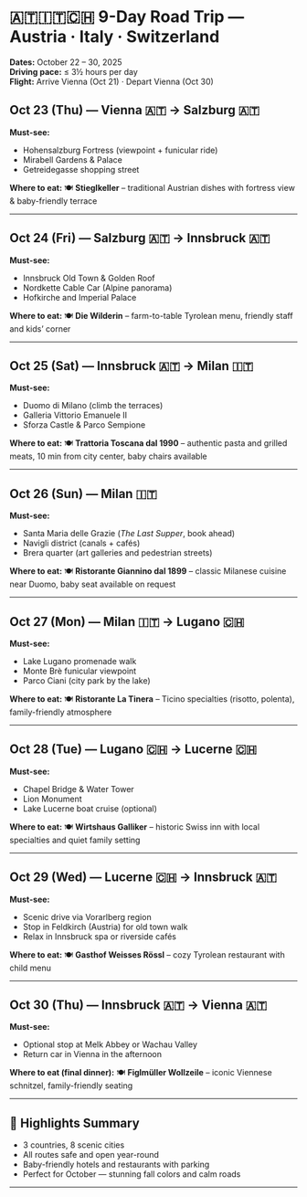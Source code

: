 # 🇦🇹🇮🇹🇨🇭 9-Day Road Trip — Austria · Italy · Switzerland
**Dates:** October 22 – 30, 2025  
**Driving pace:** ≤ 3½ hours per day  
**Flight:** Arrive Vienna (Oct 21) · Depart Vienna (Oct 30)

## **Oct 23 (Thu) — Vienna 🇦🇹 → Salzburg 🇦🇹**
**Must-see:**
- Hohensalzburg Fortress (viewpoint + funicular ride)
- Mirabell Gardens & Palace
- Getreidegasse shopping street

**Where to eat:**
🍽️ **Stieglkeller** – traditional Austrian dishes with fortress view & baby-friendly terrace

---

## **Oct 24 (Fri) — Salzburg 🇦🇹 → Innsbruck 🇦🇹**
**Must-see:**
- Innsbruck Old Town & Golden Roof
- Nordkette Cable Car (Alpine panorama)
- Hofkirche and Imperial Palace

**Where to eat:**
🍽️ **Die Wilderin** – farm-to-table Tyrolean menu, friendly staff and kids’ corner

---

## **Oct 25 (Sat) — Innsbruck 🇦🇹 → Milan 🇮🇹**
**Must-see:**
- Duomo di Milano (climb the terraces)
- Galleria Vittorio Emanuele II
- Sforza Castle & Parco Sempione

**Where to eat:**
🍽️ **Trattoria Toscana dal 1990** – authentic pasta and grilled meats, 10 min from city center, baby chairs available

---

## **Oct 26 (Sun) — Milan 🇮🇹**
**Must-see:**
- Santa Maria delle Grazie (*The Last Supper*, book ahead)
- Navigli district (canals + cafés)
- Brera quarter (art galleries and pedestrian streets)

**Where to eat:**
🍽️ **Ristorante Giannino dal 1899** – classic Milanese cuisine near Duomo, baby seat available on request

---

## **Oct 27 (Mon) — Milan 🇮🇹 → Lugano 🇨🇭**
**Must-see:**
- Lake Lugano promenade walk
- Monte Brè funicular viewpoint
- Parco Ciani (city park by the lake)

**Where to eat:**
🍽️ **Ristorante La Tinera** – Ticino specialties (risotto, polenta), family-friendly atmosphere

---

## **Oct 28 (Tue) — Lugano 🇨🇭 → Lucerne 🇨🇭**
**Must-see:**
- Chapel Bridge & Water Tower
- Lion Monument
- Lake Lucerne boat cruise (optional)

**Where to eat:**
🍽️ **Wirtshaus Galliker** – historic Swiss inn with local specialties and quiet family setting

---

## **Oct 29 (Wed) — Lucerne 🇨🇭 → Innsbruck 🇦🇹**
**Must-see:**
- Scenic drive via Vorarlberg region
- Stop in Feldkirch (Austria) for old town walk
- Relax in Innsbruck spa or riverside cafés

**Where to eat:**
🍽️ **Gasthof Weisses Rössl** – cozy Tyrolean restaurant with child menu

---

## **Oct 30 (Thu) — Innsbruck 🇦🇹 → Vienna 🇦🇹**
**Must-see:**
- Optional stop at Melk Abbey or Wachau Valley
- Return car in Vienna in the afternoon

**Where to eat (final dinner):**
🍽️ **Figlmüller Wollzeile** – iconic Viennese schnitzel, family-friendly seating

---

## 🌟 Highlights Summary
- 3 countries, 8 scenic cities
- All routes safe and open year-round
- Baby-friendly hotels and restaurants with parking
- Perfect for October — stunning fall colors and calm roads

---
